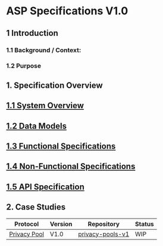 # ASP Specifications V1.0

## 1 Introduction

### 1.1 Background / Context:

### 1.2 Purpose

## 1. Specification Overview

  ## [1.1 System Overview](system-overview/README.md)

  ## [1.2 Data Models](data-models/README.md)

  ## [1.3 Functional Specifications](functional/README.md)

  ## [1.4 Non-Functional Specifications](non-functional/README.md)

  ## [1.5 API Specification](api/README.md)

## 2. Case Studies

| **Protocol** | **Version** | **Repository** | **Status** |
|---------|--------------|---------|---------|
| [Privacy Pool](content/case-studies/1_privacy_pool.md) | V1.0 | [privacy-pools-v1](https://github.com/0xbow-io/privacy-pools-v1) | WIP |
